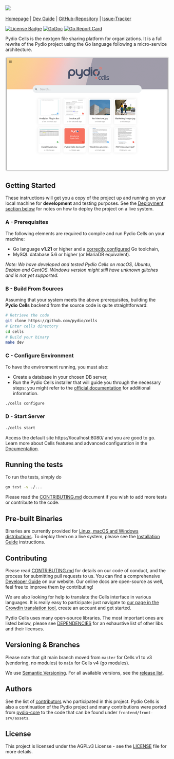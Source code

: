 <img src="https://github.com/pydio/cells/wiki/images/PydioCellsColor.png" width="400" />

[Homepage](https://pydio.com/) | [Dev Guide](https://pydio.com/en/docs/developer-guide) | [GitHub-Repository](https://github.com/pydio/cells) |
[Issue-Tracker](https://github.com/pydio/cells/issues)

[![License Badge](https://img.shields.io/badge/License-AGPL%203%2B-blue.svg)](LICENSE)
[![GoDoc](https://godoc.org/github.com/pydio/cells/v4?status.svg)](https://godoc.org/github.com/pydio/cells/v4)
[![Go Report Card](https://goreportcard.com/badge/github.com/pydio/cells/v4?rand=6)](https://goreportcard.com/report/github.com/pydio/cells/v4)

Pydio Cells is the nextgen file sharing platform for organizations. It is a full rewrite of the Pydio project using the Go language following a micro-service architecture.

<p align="center">
  <img src="https://raw.githubusercontent.com/pydio/cells-dist/master/resources/v4.0.0/home.png" width="600" style="border: 3px solid #e0e0e0; border-radius: 5px;"/>
</p>

## Getting Started

These instructions will get you a copy of the project up and running on your local machine for **development** and testing purposes. See the [Deployment section below](#pre-built-binaries) for notes on how to deploy the project on a live system.

### A - Prerequisites

The following elements are required to compile and run Pydio Cells on your machine:

- Go language **v1.21** or higher and a [correctly configured](https://golang.org/doc/install#testing) Go toolchain,
- MySQL database 5.6 or higher (or MariaDB equivalent).

_Note: We have developed and tested Pydio Cells on macOS, Ubuntu, Debian and CentOS. Windows version might still have unknown glitches and is not yet supported._

### B - Build From Sources

Assuming that your system meets the above prerequisites, building the **Pydio Cells** backend from the source code is quite straightforward:

```sh
# Retrieve the code
git clone https://github.com/pydio/cells
# Enter cells directory
cd cells
# Build your binary
make dev
```

### C - Configure Environment

To have the environment running, you must also:

- Create a database in your chosen DB server,
- Run the Pydio Cells installer that will guide you through the necessary steps: you might refer to the [official documentation](https://pydio.com/en/docs/cells/v4/cells-installation) for additional information.


```sh
./cells configure
```

### D - Start Server

```sh
./cells start
```
Access the default site https://localhost:8080/ and you are good to go. Learn more about Cells features 
and advanced configuration in the [Documentation](https://pydio.com/en/docs).

## Running the tests

To run the tests, simply do

```sh
go test -v ./...
```

Please read the [CONTRIBUTING.md](CONTRIBUTING.md) document if you wish to add more tests or contribute to the code.

## Pre-built Binaries

Binaries are currently provided for [Linux, macOS and Windows distributions](https://pydio.com/en/download). To deploy them on a live system, please see the [Installation Guide](https://pydio.com/en/docs/cells/v4/cells-installation) instructions.


## Contributing

Please read [CONTRIBUTING.md](CONTRIBUTING.md) for details on our code of conduct, and the process for submitting pull requests to us. You can find a comprehensive [Developer Guide](https://pydio.com/en/docs/developer-guide) on our website. Our online docs are open-source as well, feel free to improve them by contributing!

We are also looking for help to translate the Cells interface in various languages.
It is really easy to participate: just navigate to [our page in the Crowdin translation tool](https://crowdin.com/project/pydio-cells), create an account and get started.

Pydio Cells uses many open-source libraries. The most important ones are listed below, please see [DEPENDENCIES](DEPENDENCIES) for an exhaustive list of other libs and their licenses.

## Versioning & Branches

Please note that git main branch moved from `master` for Cells v1 to v3 (vendoring, no modules) to `main` for Cells v4 (go modules).

We use [Semantic Versioning](http://semver.org/). For all available versions, see the [release list](https://github.com/pydio/cells/releases).

## Authors

See the list of [contributors](https://github.com/pydio/cells/graphs/contributors) who participated in this project. Pydio Cells is also a continuation of the Pydio project and many contributions were ported from [pydio-core](https://github.com/pydio/pydio-core) to the code that can be found under `frontend/front-srv/assets`.

## License

This project is licensed under the AGPLv3 License - see the [LICENSE](LICENSE) file for more details.

